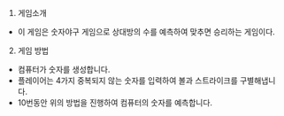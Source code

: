 1. 게임소개
  - 이 게임은 숫자야구 게임으로 상대방의 수를 예측하여 맞추면 승리하는 게임이다.

2. 게임 방법
  - 컴퓨터가 숫자를 생성합니다.
  - 플레이어는 4가지 중복되지 않는 숫자를 입력하여 볼과 스트라이크를 구별해냅니다.
  - 10번동안 위의 방법을 진행하여 컴퓨터의 숫자를 예측합니다.
